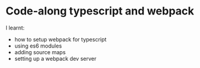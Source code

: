 # Code-along typescript and webpack
I learnt:
- how to setup webpack for typescript
- using es6 modules
- adding source maps
- setting up a webpack dev server
